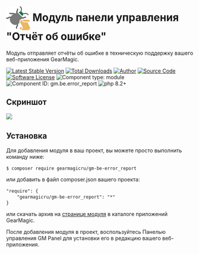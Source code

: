 # <img src="https://raw.githubusercontent.com/gearmagicru/gm-be-error_report/refs/heads/master/assets/images/icon.svg" width="64px" height="64px" align="absmiddle"> Модуль панели управления "Отчёт об ошибке"

Модуль отправляет отчёты об ошибке в техническую поддержку вашего веб-приложения GearMagic.

[![Latest Stable Version](https://img.shields.io/packagist/v/gearmagicru/gm-be-error_report.svg)](https://packagist.org/packages/gearmagicru/gm-be-error_report)
[![Total Downloads](https://img.shields.io/packagist/dt/gearmagicru/gm-be-error_report.svg)](https://packagist.org/packages/gearmagicru/gm-be-error_report)
[![Author](https://img.shields.io/badge/author-anton.tivonenko@gmail.com-blue.svg)](mailto:anton.tivonenko@gmail)
[![Source Code](https://img.shields.io/badge/source-gearmagicru/gm--be--error_report-blue.svg)](https://github.com/gearmagicru/gm-be-error_report)
[![Software License](https://img.shields.io/badge/license-MIT-brightgreen.svg)](https://github.com/gearmagicru/gm-be-error_report/blob/master/LICENSE)
![Component type: module](https://img.shields.io/badge/component%20type-module-green.svg)
![Component ID: gm.be.error_report](https://img.shields.io/badge/component%20id-gm.be.error_report-green.svg)
![php 8.2+](https://img.shields.io/badge/php-min%208.2-red.svg)

## Скриншот
<img src="https://github.com/gearmagicru/gm-be-error_report/blob/main/assets/help/desk.png?raw=true">

## Установка

Для добавления модуля в ваш проект, вы можете просто выполнить команду ниже:

```
$ composer require gearmagicru/gm-be-error_report
```

или добавить в файл composer.json вашего проекта:
```
"require": {
    "gearmagicru/gm-be-error_report": "*"
}
```
или скачать архив на [странице модуля](https://apps.gearmagic.ru/component/gm-be-error_report) в каталоге приложений GearMagic.

После добавления модуля в проект, воспользуйтесь Панелью управления GM Panel для установки его в редакцию вашего веб-приложения.

